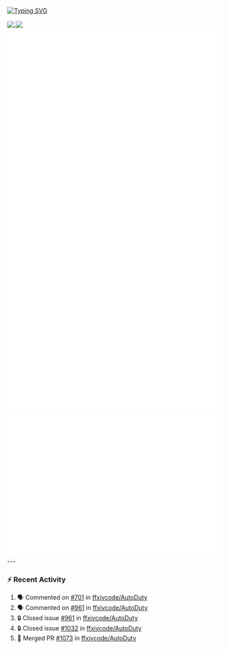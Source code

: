 [![Typing SVG](https://readme-typing-svg.demolab.com?font=Fira+Code&duration=1000&pause=1000&multiline=true&repeat=false&width=435&lines=Simon+Latusek+%7C+Gameplay+Engineer)](https://git.io/typing-svg)

<a href="https://github.com/anuraghazra/github-readme-stats">
  <img height=200 align="center" src="https://github-readme-stats.vercel.app/api?username=erdelf&theme=radical" />
</a>
<a href="https://github.com/anuraghazra/convoychat">
  <img height=200 align="center" src="https://streak-stats.demolab.com?user=erdelf&theme=radical&mode=weekly" />
</a>

<picture>
  <img src="/github-metrics.svg" alt="Metrics">
</picture>

<picture>
  <img src="/github-metrics-achievements.svg" alt="Achievements">
</picture>
---

### :zap: Recent Activity
<!--START_SECTION:activity-->
1. 🗣 Commented on [#701](https://github.com/ffxivcode/AutoDuty/issues/701#issuecomment-3172882005) in [ffxivcode/AutoDuty](https://github.com/ffxivcode/AutoDuty)
2. 🗣 Commented on [#961](https://github.com/ffxivcode/AutoDuty/issues/961#issuecomment-3172880836) in [ffxivcode/AutoDuty](https://github.com/ffxivcode/AutoDuty)
3. 🔒 Closed issue [#961](https://github.com/ffxivcode/AutoDuty/issues/961) in [ffxivcode/AutoDuty](https://github.com/ffxivcode/AutoDuty)
4. 🔒 Closed issue [#1032](https://github.com/ffxivcode/AutoDuty/issues/1032) in [ffxivcode/AutoDuty](https://github.com/ffxivcode/AutoDuty)
5. 🎉 Merged PR [#1073](https://github.com/ffxivcode/AutoDuty/pull/1073) in [ffxivcode/AutoDuty](https://github.com/ffxivcode/AutoDuty)
<!--END_SECTION:activity-->

<!--
**erdelf/erdelf** is a ✨ _special_ ✨ repository because its `README.md` (this file) appears on your GitHub profile.

Here are some ideas to get you started:

- 🔭 I’m currently working on ...
- 🌱 I’m currently learning ...
- 👯 I’m looking to collaborate on ...
- 🤔 I’m looking for help with ...
- 💬 Ask me about ...
- 📫 How to reach me: ...
- 😄 Pronouns: ...
- ⚡ Fun fact: ...
-->
